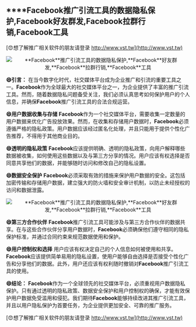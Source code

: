 ## ****Facebook**推广引流工具的数据隐私保护,**Facebook**好友群发,**Facebook**拉群行销,**Facebook**工具**

[😍想了解推广相关软件的朋友请登录 http://www.vst.tw](http://www.vst.tw)

 <center><img src="https://vst.tw/MP4/tuiguang/png/5.png" alt="**Facebook**推广引流工具的数据隐私保护,**Facebook**好友群发,**Facebook**拉群行销,**Facebook**工具"></center>

**😄引言：**
在当今数字化时代，社交媒体平台成为企业推广和引流的重要工具之一。**Facebook**作为全球最大的社交媒体平台之一，为企业提供了丰富的推广引流工具。然而，随着数据隐私问题备受关注，我们必须认真思考如何保护用户的个人信息，并确保**Facebook**推广引流工具的合法合规运营。

**😄用户数据收集与存储**
**Facebook**作为一个社交媒体平台，需要收集一定数量的用户数据来优化广告投放效果。然而，在收集和存储用户数据时，**Facebook**必须遵循严格的隐私政策。用户数据应该经过匿名化处理，并且只能用于提供个性化广告推荐，不得用于其他商业目的。

**😄透明的隐私政策**
**Facebook**应该提供明确、透明的隐私政策，向用户解释哪些数据被收集，如何使用这些数据以及与第三方分享的情况。用户应该有权选择是否同意共享他们的数据，并能够随时访问和修改自己的隐私设置。

**😄数据安全保护**
**Facebook**必须采取有效的措施来保护用户数据的安全。这包括加密传输和存储用户数据，建立强大的防火墙和安全审计机制，以防止未经授权的访问和数据泄露。

 <center><img src="https://vst.tw/MP4/tuiguang/png/8.png" alt="**Facebook**推广引流工具的数据隐私保护,**Facebook**好友群发,**Facebook**拉群行销,**Facebook**工具"></center>

**😄第三方合作伙伴**
**Facebook**推广引流工具可能涉及与第三方合作伙伴的数据共享。在与这些合作伙伴分享用户数据时，**Facebook**必须确保他们遵守相同的隐私保护标准，并通过合同约束来规范数据使用和保护。

**😄用户控制权和选择**
用户应该有权决定自己的个人信息如何被使用和共享。**Facebook**应该提供简单易用的隐私设置，使用户能够自由选择是否接受个性化广告和分享他们的数据。此外，用户还应该有权利随时撤销对**Facebook**推广引流工具的使用。

**😄结论：**
**Facebook**作为一个全球领先的社交媒体平台，必须重视用户数据隐私保护。只有通过透明的隐私政策、数据安全保护和用户控制权的确保，才能有效保护用户数据免受滥用和侵犯。我们期待**Facebook**能够持续改进其推广引流工具，并且以用户隐私保护为首要任务，为企业提供更加安全、可靠的推广服务。

[😍想了解推广相关软件的朋友请登录 http://www.vst.tw](http://www.vst.tw)



